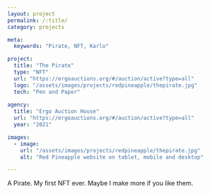 ```yaml
---
layout: project
permalink: /:title/
category: projects

meta:
  keywords: "Pirate, NFT, Karlo"

project:
  title: "The Pirate"
  type: "NFT"
  url: "https://ergoauctions.org/#/auction/active?type=all"
  logo: "/assets/images/projects/redpineapple/thepirate.jpg"
  tech: "Pen and Paper"
  
agency: 
  title: "Ergo Auction House"
  url: "https://ergoauctions.org/#/auction/active?type=all"
  year: "2021"

images:
  - image:
    url: "/assets/images/projects/redpineapple/thepirate.jpg"
    alt: "Red Pineapple website on tablet, mobile and desktop"

---
```

<p>A Pirate. My first NFT ever. Maybe I make more if you like them.</p>
